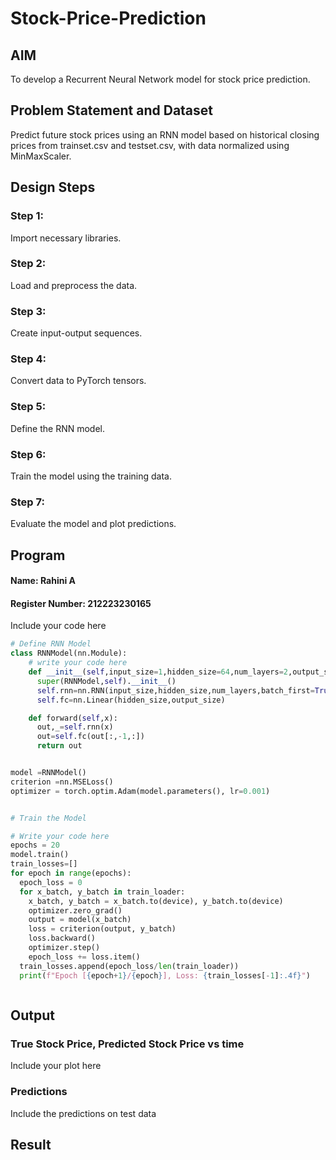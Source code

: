 # Stock-Price-Prediction


## AIM

To develop a Recurrent Neural Network model for stock price prediction.

## Problem Statement and Dataset
Predict future stock prices using an RNN model based on historical closing prices from trainset.csv and testset.csv, with data normalized using MinMaxScaler.
<br/>

## Design Steps

### Step 1:
Import necessary libraries.

### Step 2:
Load and preprocess the data.

### Step 3:
Create input-output sequences.

### Step 4:
Convert data to PyTorch tensors.

### Step 5:
Define the RNN model.

### Step 6:
Train the model using the training data.

### Step 7:
Evaluate the model and plot predictions.


## Program
#### Name: Rahini A
#### Register Number: 212223230165
Include your code here
```Python 
# Define RNN Model
class RNNModel(nn.Module):
    # write your code here
    def __init__(self,input_size=1,hidden_size=64,num_layers=2,output_size=1):
      super(RNNModel,self).__init__()
      self.rnn=nn.RNN(input_size,hidden_size,num_layers,batch_first=True)
      self.fc=nn.Linear(hidden_size,output_size)

    def forward(self,x):
      out,_=self.rnn(x)
      out=self.fc(out[:,-1,:])
      return out


model =RNNModel()
criterion =nn.MSELoss()
optimizer = torch.optim.Adam(model.parameters(), lr=0.001)


# Train the Model

# Write your code here
epochs = 20
model.train()
train_losses=[]
for epoch in range(epochs):
  epoch_loss = 0
  for x_batch, y_batch in train_loader:
    x_batch, y_batch = x_batch.to(device), y_batch.to(device)
    optimizer.zero_grad()
    output = model(x_batch)
    loss = criterion(output, y_batch)
    loss.backward()
    optimizer.step()
    epoch_loss += loss.item()
  train_losses.append(epoch_loss/len(train_loader))
  print(f"Epoch [{epoch+1}/{epoch}], Loss: {train_losses[-1]:.4f}")



```

## Output

### True Stock Price, Predicted Stock Price vs time

Include your plot here

### Predictions 

Include the predictions on test data

## Result


